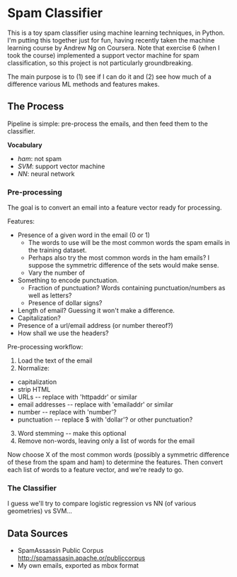 # Spam Classifier

This is a toy spam classifier using machine learning techniques, in
Python. I'm putting this together just for fun, having recently taken 
the machine learning course by Andrew Ng on Coursera. Note that exercise
6 (when I took the course) implemented a support vector machine for spam
classification, so this project is not particularly groundbreaking.

The main purpose is to (1) see if I can do it and (2) see how much of a
difference various ML methods and features makes.

## The Process

Pipeline is simple: pre-process the emails, and then feed them to the
classifier.

**Vocabulary**

* _ham_: not spam
* _SVM_: support vector machine
* _NN_: neural network

### Pre-processing

The goal is to convert an email into a feature vector ready for 
processing.

Features:

* Presence of a given word in the email (0 or 1)
  - The words to use will be the most common words the spam emails in
    the training dataset.
  - Perhaps also try the most common words in the ham emails? I suppose
    the symmetric difference of the sets would make sense.
  - Vary the number of 
* Something to encode punctuation.
  - Fraction of punctuation? Words containing punctuation/numbers as 
    well as letters?
  - Presence of dollar signs?
* Length of email? Guessing it won't make a difference.
* Capitalization?
* Presence of a url/email address (or number thereof?)
* How shall we use the headers?

Pre-processing workflow:

1. Load the text of the email
2. Normalize:
  * capitalization
  * strip HTML
  * URLs -- replace with 'httpaddr' or similar
  * email addresses -- replace with 'emailaddr' or similar
  * number -- replace with 'number'?
  * punctuation -- replace $ with 'dollar'? or other punctuation?
3. Word stemming -- make this optional
4. Remove non-words, leaving only a list of words for the email

Now choose X of the most common words (possibly a symmetric difference
of these from the spam and ham) to determine the features. Then convert
each list of words to a feature vector, and we're ready to go.


### The Classifier

I guess we'll try to compare logistic regression vs NN (of various
 geometries) vs SVM...
 
## Data Sources

* SpamAssassin Public Corpus
  http://spamassasin.apache.or/publiccorpus
* My own emails, exported as mbox format